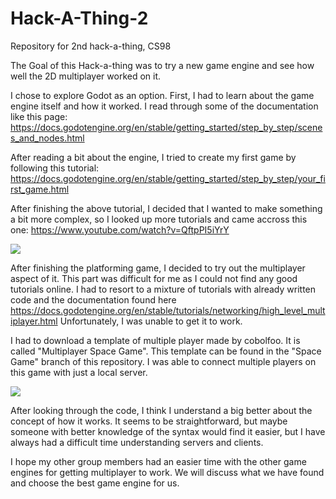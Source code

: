 # Hack-A-Thing-2
Repository for 2nd hack-a-thing, CS98

The Goal of this Hack-a-thing was to try a new game engine and see how well the 2D multiplayer worked on it.

I chose to explore Godot as an option. First, I had to learn about the game engine itself and how it worked.
I read through some of the documentation like this page: https://docs.godotengine.org/en/stable/getting_started/step_by_step/scenes_and_nodes.html

After reading a bit about the engine, I tried to create my first game by following this tutorial: https://docs.godotengine.org/en/stable/getting_started/step_by_step/your_first_game.html

After finishing the above tutorial, I decided that I wanted to make something a bit more complex, so I looked up more tutorials and came accross this one: https://www.youtube.com/watch?v=QftpPI5iYrY

![](https://i.imgur.com/kXjgvqx.png)

After finishing the platforming game, I decided to try out the multiplayer aspect of it. This part was difficult for me as I could not find any good tutorials online. I had to resort to a mixture of tutorials with already written code and the documentation found here https://docs.godotengine.org/en/stable/tutorials/networking/high_level_multiplayer.html
Unfortunately, I was unable to get it to work.

I had to download a template of multiple player made by cobolfoo. It is called "Multiplayer Space Game". This template can be found in the "Space Game" branch of this repository.
I was able to connect multiple players on this game with just a local server.

![](https://i.imgur.com/YMh6BxZ.png)

After looking through the code, I think I understand a big better about the concept of how it works. It seems to be straightforward, but maybe someone with better knowledge of the syntax would find it easier, but I have always had a difficult time understanding servers and clients.

I hope my other group members had an easier time with the other game engines for getting multiplayer to work. We will discuss what we have found and choose the best game engine for us.
